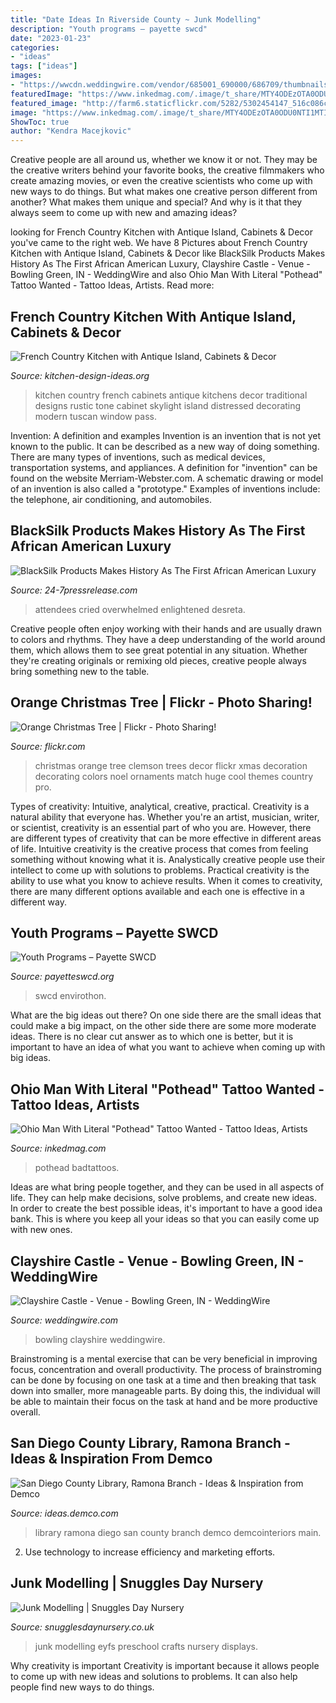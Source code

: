 ```yaml
---
title: "Date Ideas In Riverside County ~ Junk Modelling"
description: "Youth programs – payette swcd"
date: "2023-01-23"
categories:
- "ideas"
tags: ["ideas"]
images:
- "https://wwcdn.weddingwire.com/vendor/685001_690000/686709/thumbnails/1200x1200_1416013272176-mowing-010.jpg"
featuredImage: "https://www.inkedmag.com/.image/t_share/MTY4ODEzOTA0ODU0NTI1MTI1/christopher-d.jpg"
featured_image: "http://farm6.staticflickr.com/5282/5302454147_516c086ceb_z.jpg"
image: "https://www.inkedmag.com/.image/t_share/MTY4ODEzOTA0ODU0NTI1MTI1/christopher-d.jpg"
ShowToc: true
author: "Kendra Macejkovic"
---
```



Creative people are all around us, whether we know it or not. They may be the creative writers behind your favorite books, the creative filmmakers who create amazing movies, or even the creative scientists who come up with new ways to do things. But what makes one creative person different from another? What makes them unique and special? And why is it that they always seem to come up with new and amazing ideas?

	

		
looking for French Country Kitchen with Antique Island, Cabinets &amp; Decor you've came to the right web. We have 8 Pictures about French Country Kitchen with Antique Island, Cabinets &amp; Decor like BlackSilk Products Makes History As The First African American Luxury, Clayshire Castle - Venue - Bowling Green, IN - WeddingWire and also Ohio Man With Literal &quot;Pothead&quot; Tattoo Wanted - Tattoo Ideas, Artists. Read more:
		
    
## French Country Kitchen With Antique Island, Cabinets &amp; Decor

<img loading=lazy src="http://www.kitchen-design-ideas.org/images/kitchen-cabinets-traditional-two-tone-014-s541840-distressed-antique-white-luxury-archway.jpg" onerror="this.onerror=null;this.src='https://tse4.mm.bing.net/th?id=OIP.5yBuneu6cBqtDQ6wBEPKjgHaKt&amp;pid=15.1';" alt="French Country Kitchen with Antique Island, Cabinets &amp; Decor">

_Source: kitchen-design-ideas.org_

>kitchen country french cabinets antique kitchens decor traditional designs rustic tone cabinet skylight island distressed decorating modern tuscan window pass. 

	

Invention: A definition and examples
Invention is an invention that is not yet known to the public. It can be described as a new way of doing something. There are many types of inventions, such as medical devices, transportation systems, and appliances. 
A definition for "invention" can be found on the website Merriam-Webster.com. A schematic drawing or model of an invention is also called a "prototype." 
Examples of inventions include: the telephone, air conditioning, and automobiles.

    
## BlackSilk Products Makes History As The First African American Luxury

<img loading=lazy src="https://www.24-7pressrelease.com/assets/attachments/039/press_release_distribution_0395305_83508.jpg" onerror="this.onerror=null;this.src='https://tse4.mm.bing.net/th?id=OIP._L3xmhyr2HiNJUsn3cyWFAAAAA&amp;pid=15.1';" alt="BlackSilk Products Makes History As The First African American Luxury">

_Source: 24-7pressrelease.com_

>attendees cried overwhelmed enlightened desreta. 

	

Creative people often enjoy working with their hands and are usually drawn to colors and rhythms. They have a deep understanding of the world around them, which allows them to see great potential in any situation. Whether they're creating originals or remixing old pieces, creative people always bring something new to the table.

    
## Orange Christmas Tree | Flickr - Photo Sharing!

<img loading=lazy src="http://farm6.staticflickr.com/5282/5302454147_516c086ceb_z.jpg" onerror="this.onerror=null;this.src='https://tse2.mm.bing.net/th?id=OIP.nDJlFoGasn7Oxv0zMjk4owHaJ4&amp;pid=15.1';" alt="Orange Christmas Tree | Flickr - Photo Sharing!">

_Source: flickr.com_

>christmas orange tree clemson trees decor flickr xmas decoration decorating colors noel ornaments match huge cool themes country pro. 

	

Types of creativity: Intuitive, analytical, creative, practical.
Creativity is a natural ability that everyone has. Whether you're an artist, musician, writer, or scientist, creativity is an essential part of who you are. However, there are different types of creativity that can be more effective in different areas of life. Intuitive creativity is the creative process that comes from feeling something without knowing what it is. Analystically creative people use their intellect to come up with solutions to problems. Practical creativity is the ability to use what you know to achieve results. When it comes to creativity, there are many different options available and each one is effective in a different way.

    
## Youth Programs – Payette SWCD

<img loading=lazy src="https://payetteswcd.files.wordpress.com/2021/05/2022-poster-theme.png?w=740" onerror="this.onerror=null;this.src='https://tse3.mm.bing.net/th?id=OIP._Hv0q36HXFmwWZyL1BQjRQHaHb&amp;pid=15.1';" alt="Youth Programs – Payette SWCD">

_Source: payetteswcd.org_

>swcd envirothon. 

	

What are the big ideas out there?
On one side there are the small ideas that could make a big impact, on the other side there are some more moderate ideas. There is no clear cut answer as to which one is better, but it is important to have an idea of what you want to achieve when coming up with big ideas.

    
## Ohio Man With Literal &quot;Pothead&quot; Tattoo Wanted - Tattoo Ideas, Artists

<img loading=lazy src="https://www.inkedmag.com/.image/t_share/MTY4ODEzOTA0ODU0NTI1MTI1/christopher-d.jpg" onerror="this.onerror=null;this.src='https://tse3.mm.bing.net/th?id=OIP.PHjGxlba4WHZxVCjOmmKhAHaKx&amp;pid=15.1';" alt="Ohio Man With Literal &quot;Pothead&quot; Tattoo Wanted - Tattoo Ideas, Artists">

_Source: inkedmag.com_

>pothead badtattoos. 

	

Ideas are what bring people together, and they can be used in all aspects of life. They can help make decisions, solve problems, and create new ideas. In order to create the best possible ideas, it's important to have a good idea bank. This is where you keep all your ideas so that you can easily come up with new ones.

    
## Clayshire Castle - Venue - Bowling Green, IN - WeddingWire

<img loading=lazy src="https://wwcdn.weddingwire.com/vendor/685001_690000/686709/thumbnails/1200x1200_1416013272176-mowing-010.jpg" onerror="this.onerror=null;this.src='https://tse3.mm.bing.net/th?id=OIP.POJxWwClt-IxdO1VjUDGugHaEc&amp;pid=15.1';" alt="Clayshire Castle - Venue - Bowling Green, IN - WeddingWire">

_Source: weddingwire.com_

>bowling clayshire weddingwire. 

	

Brainstroming is a mental exercise that can be very beneficial in improving focus, concentration and overall productivity. The process of brainstroming can be done by focusing on one task at a time and then breaking that task down into smaller, more manageable parts. By doing this, the individual will be able to maintain their focus on the task at hand and be more productive overall.

    
## San Diego County Library, Ramona Branch - Ideas &amp; Inspiration From Demco

<img loading=lazy src="https://ideas.demco.com/wp-content/uploads/2014/07/Ramona-main-circ.jpg" onerror="this.onerror=null;this.src='https://tse1.mm.bing.net/th?id=OIP.Nswba6HBGDL8WUFh3aQPVgHaE8&amp;pid=15.1';" alt="San Diego County Library, Ramona Branch - Ideas &amp; Inspiration from Demco">

_Source: ideas.demco.com_

>library ramona diego san county branch demco demcointeriors main. 

	

2. Use technology to increase efficiency and marketing efforts.

    
## Junk Modelling | Snuggles Day Nursery

<img loading=lazy src="https://www.snugglesdaynursery.co.uk/wp-content/uploads/2019/03/junk.jpg" onerror="this.onerror=null;this.src='https://tse2.mm.bing.net/th?id=OIP.79dwVMA1LCQejOkPT7dNtwHaFj&amp;pid=15.1';" alt="Junk Modelling | Snuggles Day Nursery">

_Source: snugglesdaynursery.co.uk_

>junk modelling eyfs preschool crafts nursery displays. 

	

Why creativity is important
Creativity is important because it allows people to come up with new ideas and solutions to problems. It can also help people find new ways to do things.

